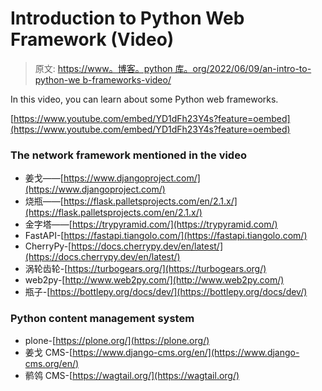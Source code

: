 # Introduction to Python Web Framework (Video)

> 原文: [https://www。博客。python 库。org/2022/06/09/an-intro-to-python-we b-frameworks-video/](https://www.blog.pythonlibrary.org/2022/06/09/an-intro-to-python-web-frameworks-video/)

In this video, you can learn about some Python web frameworks.

[https://www.youtube.com/embed/YD1dFh23Y4s?feature=oembed](https://www.youtube.com/embed/YD1dFh23Y4s?feature=oembed)

### The network framework mentioned in the video

*   姜戈——[https://www.djangoproject.com/](https://www.djangoproject.com/)
*   烧瓶——[https://flask.palletsprojects.com/en/2.1.x/](https://flask.palletsprojects.com/en/2.1.x/)
*   金字塔——[https://trypyramid.com/](https://trypyramid.com/)
*   FastAPI-[https://fastapi.tiangolo.com/](https://fastapi.tiangolo.com/)
*   CherryPy-[https://docs.cherrypy.dev/en/latest/](https://docs.cherrypy.dev/en/latest/)
*   涡轮齿轮-[https://turbogears.org/](https://turbogears.org/)
*   web2py-[http://www.web2py.com/](http://www.web2py.com/)
*   瓶子-[https://bottlepy.org/docs/dev/](https://bottlepy.org/docs/dev/)

### Python content management system

*   plone-[https://plone.org/](https://plone.org/)
*   姜戈 CMS-[https://www.django-cms.org/en/](https://www.django-cms.org/en/)
*   鹡鸰 CMS-[https://wagtail.org/](https://wagtail.org/)